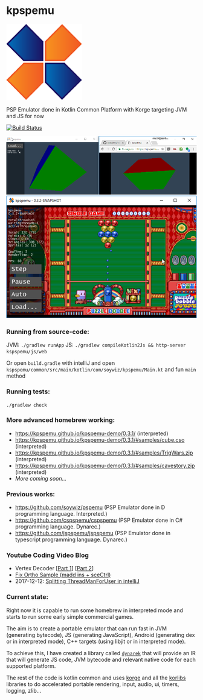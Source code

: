 # kpspemu

![](/docs/kpspemu-logo-100x100.png)

PSP Emulator done in Kotlin Common Platform with Korge targeting JVM and JS for now

[![Build Status](https://travis-ci.org/kpspemu/kpspemu.svg?branch=master)](https://travis-ci.org/kpspemu/kpspemu)

[![](/docs/cube.png)](https://kpspemu.github.io/kpspemu-demo/cube/)
[![](/docs/0.3.2-SNAPSHOT-JVM.png)](https://kpspemu.github.io/kpspemu-demo/0.3.2/)

### Running from source-code:

JVM: `./gradlew runApp`
JS: `./gradlew compileKotlin2Js && http-server kspspemu/js/web`

Or open `build.gradle` with intelliJ and open `kspspemu/common/src/main/kotlin/com/soywiz/kpspemu/Main.kt` and fun `main` method

### Running tests:

```
./gradlew check
```

### More advanced homebrew working:
* https://kpspemu.github.io/kpspemu-demo/0.3.1/ (interpreted)
* https://kpspemu.github.io/kpspemu-demo/0.3.1/#samples/cube.cso (interpreted)
* https://kpspemu.github.io/kpspemu-demo/0.3.1/#samples/TrigWars.zip (interpreted)
* https://kpspemu.github.io/kpspemu-demo/0.3.1/#samples/cavestory.zip (interpreted)
* *More coming soon...*

### Previous works:
* https://github.com/soywiz/pspemu (PSP Emulator done in D programming language. Interpreted.)
* https://github.com/cspspemu/cspspemu (PSP Emulator done in C# programming language. Dynarec.)
* https://github.com/jspspemu/jspspemu (PSP Emulator done in typescript programming language. Dynarec.)

### Youtube Coding Video Blog

* Vertex Decoder [[Part 1](https://youtu.be/-a6Igq_XiPc)] [[Part 2](https://youtu.be/TZzSfTxDjTo)]
* [Fix Ortho Sample (madd ins + sceCtrl)](https://youtu.be/REF_wFJE85c)
* 2017-12-12: [Splitting ThreadManForUser in intelliJ](https://www.youtube.com/watch?v=fdcpPWjxl1A)

### Current state:
Right now it is capable to run some homebrew in interpreted mode and starts to run some early simple commercial games.

The aim is to create a portable emulator that can run fast in
JVM (generating bytecode),
JS (generating JavaScript),
Android (generating dex or in interpreted mode),
C++ targets (using libjit or in interpreted mode).

To achieve this, I have created a library called [`dynarek`](https://korlibs.github.io/dynarek/) that will provide an IR that
will generate JS code, JVM bytecode and relevant native code for each supported platform.

The rest of the code is kotlin common and uses [korge](https://github.com/korlibs/korge) and all
the [korlibs](https://github.com/korlibs/) libraries to do accelerated portable rendering, input,
audio, ui, timers, logging, zlib...  
